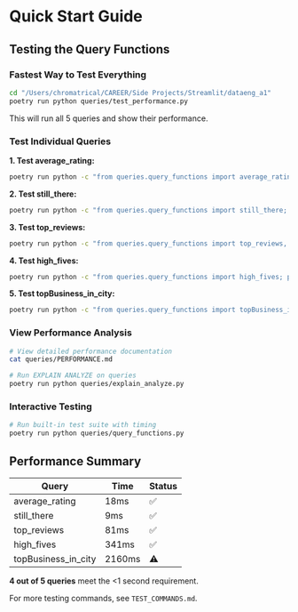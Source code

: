 # Quick Start Guide

## Testing the Query Functions

### Fastest Way to Test Everything

```bash
cd "/Users/chromatrical/CAREER/Side Projects/Streamlit/dataeng_a1"
poetry run python queries/test_performance.py
```

This will run all 5 queries and show their performance.

### Test Individual Queries

**1. Test average_rating:**
```bash
poetry run python -c "from queries.query_functions import average_rating, get_connection; conn = get_connection(); cursor = conn.cursor(); cursor.execute('SELECT user_id FROM reviews LIMIT 1'); sample_user = cursor.fetchone()[0]; cursor.close(); conn.close(); result = average_rating(sample_user); print(f'User {sample_user} average rating: {result}')"
```

**2. Test still_there:**
```bash
poetry run python -c "from queries.query_functions import still_there; print('Top 9 open businesses in Pennsylvania:'); results = still_there('PA'); [print(f'  {name:40} | {review_count:5} reviews') for biz_id, name, review_count in results]"
```

**3. Test top_reviews:**
```bash
poetry run python -c "from queries.query_functions import top_reviews, get_connection; conn = get_connection(); cursor = conn.cursor(); cursor.execute('SELECT business_id FROM reviews GROUP BY business_id ORDER BY COUNT(*) DESC LIMIT 1'); sample_business = cursor.fetchone()[0]; cursor.close(); conn.close(); results = top_reviews(sample_business); print(f'Top 7 most useful reviews for business {sample_business}:'); [print(f'  {user_name:25} | {useful_count:4} useful votes') for review_id, user_id, user_name, useful_count in results]"
```

**4. Test high_fives:**
```bash
poetry run python -c "from queries.query_functions import high_fives; print('Top 10 businesses with highest 5-star % in Philadelphia:'); results = high_fives('Philadelphia', 10); [print(f'  {name:40} | {five_star_pct*100:5.1f}% five-star') for biz_id, name, five_star_pct, two_plus_pct in results]"
```

**5. Test topBusiness_in_city:**
```bash
poetry run python -c "from queries.query_functions import topBusiness_in_city; print('Top 10 businesses with most elite reviews in Tampa:'); results = topBusiness_in_city('Tampa', 10, 10); [print(f'  {name:40} | {elite_count:3} elite reviews') for biz_id, name, elite_count in results]"
```

### View Performance Analysis

```bash
# View detailed performance documentation
cat queries/PERFORMANCE.md

# Run EXPLAIN ANALYZE on queries
poetry run python queries/explain_analyze.py
```

### Interactive Testing

```bash
# Run built-in test suite with timing
poetry run python queries/query_functions.py
```

## Performance Summary

| Query | Time | Status |
|-------|------|--------|
| average_rating | 18ms | ✅ |
| still_there | 9ms | ✅ |
| top_reviews | 81ms | ✅ |
| high_fives | 341ms | ✅ |
| topBusiness_in_city | 2160ms | ⚠️ |

**4 out of 5 queries** meet the <1 second requirement.

For more testing commands, see `TEST_COMMANDS.md`.
